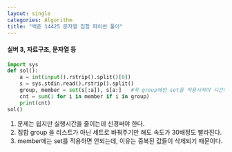 ```yaml
---
layout: single
categories: Algorithm
title: "백준 14425 문자열 집합 파이썬 풀이"
---
```

#### 실버 3, 자료구조, 문자열 등

```py
import sys
def sol():
    a = int(input().rstrip().split()[0])
    s = sys.stdin.read().rstrip().split()
    group, member = set(s[:a]), s[a:]   #꼭 group에만 set을 적용시켜야 시간이 단축된다
    cnt = sum(1 for i in member if i in group)
    print(cnt)
sol()
```
1. 문제는 쉽지만 실행시간을 줄이는데 신경써야 한다.
2. 집합 group 을 리스트가 아닌 세트로 바꿔주기만 해도 속도가 30배정도 빨라진다.
3. member에는 set를 적용하면 안되는데, 이유는 중복된 값들이 삭제되기 때문이다.

